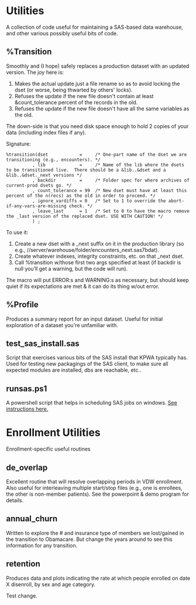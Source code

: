 Utilities
==============
A collection of code useful for maintaining a SAS-based data warehouse, and other various possibly useful bits of code.

%Transition
-----------
Smoothly and (I hope) safely replaces a production dataset with an updated version.  The joy here is:

1. Makes the actual update just a file rename so as to avoid locking the dset (or worse, being thwarted by others' locks).
2. Refuses the update if the new file doesn't contain at least &count_tolerance percent of the records in the old.
3. Refuses the update if the new file doesn't have all the same variables as the old.

The down-side is that you need disk space enough to hold 2 copies of your data (including index files if any).

Signature:

```
%transition(dset            =     /* One-part name of the dset we are transitioning (e.g., encounters). */
          , lib             =     /* Name of the lib where the dsets to be transitioned live.  There should be a &lib..&dset and a &lib..&dset._next versions */
          , backdir         =     /* Folder spec for where archives of current-prod dsets go. */
          , count_tolerance = 99  /* New dset must have at least this percent of the n(recs) as the old in order to proceed. */
          , ignore_vardiffs = 0   /* Set to 1 to override the abort-if-any-vars-are-missing check. */
          , leave_last      = 1   /* Set to 0 to have the macro remove the _last version of the replaced dset. USE WITH CAUTION! */
          ) ;
```

To use it:

1. Create a new dset with a \_next suffix on it in the production library (so e.g., //server/warehouse/folder/encounters\_next.sas7bdat).
2. Create whatever indexes, integrity constraints, etc. on that \_next dset.
3. Call %transition w/those first two args specified at least (if backdir is null you’ll get a warning, but the code will run).

The macro will put ERROR:s and WARNING:s as necessary, but should keep quiet if its expectations are met & it can do its thing w/out error.

%Profile
--------
Produces a summary report for an input dataset. Useful for initial exploration of a dataset you're unfamiliar with.

test_sas_install.sas
--------------------
Script that exercises various bits of the SAS install that KPWA typically has. Used for testing new packagings of the SAS client, to make sure all expected modules are installed, dbs are reachable, etc..

runsas.ps1
----------
A powershell script that helps in scheduling SAS jobs on windows. [See instructions here.](runsas.md)

Enrollment Utilities
====================
Enrollment-specific useful routines

de_overlap
--------------
Excellent routine that will resolve overlapping periods in VDW enrollment.  Also useful for interleaving multiple start/stop files (e.g., one is enrollees, the other is non-member patients).  See the powerpoint & demo program for details.

annual_churn
------------
Written to explore the # and insurance type of members we lost/gained in the transition to Obamacare.  But change the years around to see this information for any transition.

retention
---------
Produces data and plots indicating the rate at which people enrolled on date X disenroll, by sex and age category.

Test change.